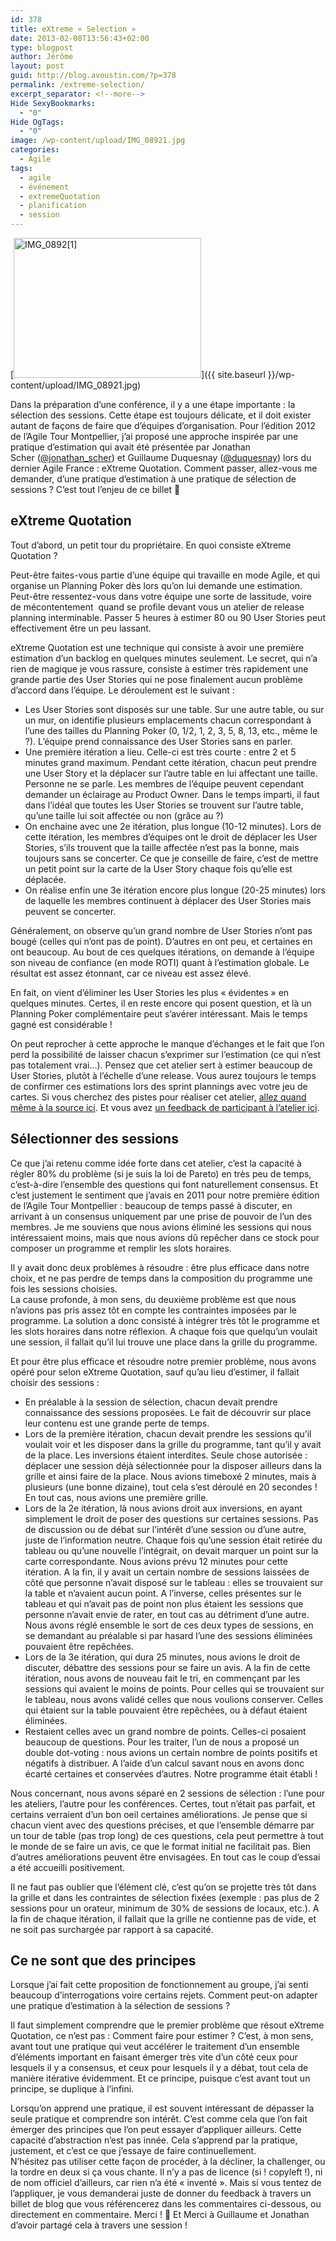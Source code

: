 ```yaml
---
id: 378
title: eXtreme « Selection »
date: 2013-02-08T13:56:43+02:00
type: blogpost
author: Jérôme
layout: post
guid: http://blog.avoustin.com/?p=378
permalink: /extreme-selection/
excerpt_separator: <!--more-->
Hide SexyBookmarks:
  - "0"
Hide OgTags:
  - "0"
image: /wp-content/upload/IMG_08921.jpg
categories:
  - Agile
tags:
  - agile
  - événement
  - extremeQuotation
  - planification
  - session
---
```


[<img class="alignleft size-medium wp-image-380" alt="IMG_0892[1]" src="{{ site.baseurl }}/wp-content/upload/IMG_08921-300x224.jpg" width="300" height="224" srcset="{{ site.baseurl }}/wp-content/upload/IMG_08921-300x224.jpg 300w, {{ site.baseurl }}/wp-content/upload/IMG_08921-1024x764.jpg 1024w" sizes="(max-width: 300px) 100vw, 300px" />]({{ site.baseurl }}/wp-content/upload/IMG_08921.jpg)

Dans la préparation d&rsquo;une conférence, il y a une étape importante : la sélection des sessions. Cette étape est toujours délicate, et il doit exister autant de façons de faire que d&rsquo;équipes d&rsquo;organisation. Pour l&rsquo;édition 2012 de l&rsquo;Agile Tour Montpellier, j&rsquo;ai proposé une approche inspirée par une pratique d&rsquo;estimation qui avait été présentée par Jonathan Scher ([@jonathan_scher](https://twitter.com/jonathan_scher)) et Guillaume Duquesnay ([@duquesnay](https://twitter.com/duquesnay)) lors du dernier Agile France : eXtreme Quotation. Comment passer, allez-vous me demander, d&rsquo;une pratique d&rsquo;estimation à une pratique de sélection de sessions ? C&rsquo;est tout l&rsquo;enjeu de ce billet 🙂<!--more-->

## eXtreme Quotation

Tout d&rsquo;abord, un petit tour du propriétaire. En quoi consiste eXtreme Quotation ?

Peut-être faites-vous partie d&rsquo;une équipe qui travaille en mode Agile, et qui organise un Planning Poker dès lors qu&rsquo;on lui demande une estimation. Peut-être ressentez-vous dans votre équipe une sorte de lassitude, voire de mécontentement  quand se profile devant vous un atelier de release planning interminable. Passer 5 heures à estimer 80 ou 90 User Stories peut effectivement être un peu lassant.

eXtreme Quotation est une technique qui consiste à avoir une première estimation d&rsquo;un backlog en quelques minutes seulement. Le secret, qui n&rsquo;a rien de magique je vous rassure, consiste à estimer très rapidement une grande partie des User Stories qui ne pose finalement aucun problème d&rsquo;accord dans l&rsquo;équipe. Le déroulement est le suivant :

  * Les User Stories sont disposés sur une table. Sur une autre table, ou sur un mur, on identifie plusieurs emplacements chacun correspondant à l&rsquo;une des tailles du Planning Poker (0, 1/2, 1, 2, 3, 5, 8, 13, etc., même le ?). L&rsquo;équipe prend connaissance des User Stories sans en parler.
  * Une première itération a lieu. Celle-ci est très courte : entre 2 et 5 minutes grand maximum. Pendant cette itération, chacun peut prendre une User Story et la déplacer sur l&rsquo;autre table en lui affectant une taille. Personne ne se parle. Les membres de l&rsquo;équipe peuvent cependant demander un éclairage au Product Owner. Dans le temps imparti, il faut dans l&rsquo;idéal que toutes les User Stories se trouvent sur l&rsquo;autre table, qu&rsquo;une taille lui soit affectée ou non (grâce au ?)
  * On enchaine avec une 2e itération, plus longue (10-12 minutes). Lors de cette itération, les membres d&rsquo;équipes ont le droit de déplacer les User Stories, s&rsquo;ils trouvent que la taille affectée n&rsquo;est pas la bonne, mais toujours sans se concerter. Ce que je conseille de faire, c&rsquo;est de mettre un petit point sur la carte de la User Story chaque fois qu&rsquo;elle est déplacée.
  * On réalise enfin une 3e itération encore plus longue (20-25 minutes) lors de laquelle les membres continuent à déplacer des User Stories mais peuvent se concerter.

Généralement, on observe qu&rsquo;un grand nombre de User Stories n&rsquo;ont pas bougé (celles qui n&rsquo;ont pas de point). D&rsquo;autres en ont peu, et certaines en ont beaucoup. Au bout de ces quelques itérations, on demande à l&rsquo;équipe son niveau de confiance (en mode ROTI) quant à l&rsquo;estimation globale. Le résultat est assez étonnant, car ce niveau est assez élevé.

En fait, on vient d&rsquo;éliminer les User Stories les plus « évidentes » en quelques minutes. Certes, il en reste encore qui posent question, et là un Planning Poker complémentaire peut s&rsquo;avérer intéressant. Mais le temps gagné est considérable !

On peut reprocher à cette approche le manque d&rsquo;échanges et le fait que l&rsquo;on perd la possibilité de laisser chacun s&rsquo;exprimer sur l&rsquo;estimation (ce qui n&rsquo;est pas totalement vrai&#8230;). Pensez que cet atelier sert à estimer beaucoup de User Stories, plutôt à l&rsquo;échelle d&rsquo;une release. Vous aurez toujours le temps de confirmer ces estimations lors des sprint plannings avec votre jeu de cartes. Si vous cherchez des pistes pour réaliser cet atelier, [allez quand même à la source ici](http://blog.octo.com/extreme-quotation-planning-agile-sous-steroides/ "extreme quotation"). Et vous avez <a title="Viaxoft extreme quotation" href="http://blog.viaxoft.net/post/2012/12/01/Retour-sur-la-session-eXtreme-Quotation-%C3%A0-l-Agile-Tour-Montpellier" target="_blank">un feedback de participant à l&rsquo;atelier ici</a>.

## Sélectionner des sessions

Ce que j&rsquo;ai retenu comme idée forte dans cet atelier, c&rsquo;est la capacité à régler 80% du problème (si je suis la loi de Pareto) en très peu de temps, c&rsquo;est-à-dire l&rsquo;ensemble des questions qui font naturellement consensus. Et c&rsquo;est justement le sentiment que j&rsquo;avais en 2011 pour notre première édition de l&rsquo;Agile Tour Montpellier : beaucoup de temps passé à discuter, en arrivant à un consensus uniquement par une prise de pouvoir de l&rsquo;un des membres. Je me souviens que nous avions éliminé les sessions qui nous intéressaient moins, mais que nous avions dû repêcher dans ce stock pour composer un programme et remplir les slots horaires.

Il y avait donc deux problèmes à résoudre : être plus efficace dans notre choix, et ne pas perdre de temps dans la composition du programme une fois les sessions choisies.  
La cause profonde, à mon sens, du deuxième problème est que nous n&rsquo;avions pas pris assez tôt en compte les contraintes imposées par le programme. La solution a donc consisté à intégrer très tôt le programme et les slots horaires dans notre réflexion. A chaque fois que quelqu&rsquo;un voulait une session, il fallait qu&rsquo;il lui trouve une place dans la grille du programme.

Et pour être plus efficace et résoudre notre premier problème, nous avons opéré pour selon eXtreme Quotation, sauf qu&rsquo;au lieu d&rsquo;estimer, il fallait choisir des sessions :

  * En préalable à la session de sélection, chacun devait prendre connaissance des sessions proposées. Le fait de découvrir sur place leur contenu est une grande perte de temps.
  * Lors de la première itération, chacun devait prendre les sessions qu&rsquo;il voulait voir et les disposer dans la grille du programme, tant qu&rsquo;il y avait de la place. Les inversions étaient interdites. Seule chose autorisée : déplacer une session déjà sélectionnée pour la disposer ailleurs dans la grille et ainsi faire de la place. Nous avions timeboxé 2 minutes, mais à plusieurs (une bonne dizaine), tout cela s&rsquo;est déroulé en 20 secondes ! En tout cas, nous avions une première grille.
  * Lors de la 2e itération, là nous avions droit aux inversions, en ayant simplement le droit de poser des questions sur certaines sessions. Pas de discussion ou de débat sur l&rsquo;intérêt d&rsquo;une session ou d&rsquo;une autre, juste de l&rsquo;information neutre. Chaque fois qu&rsquo;une session était retirée du tableau ou qu&rsquo;une nouvelle l&rsquo;intégrait, on devait marquer un point sur la carte correspondante. Nous avions prévu 12 minutes pour cette itération. A la fin, il y avait un certain nombre de sessions laissées de côté que personne n&rsquo;avait disposé sur le tableau : elles se trouvaient sur la table et n&rsquo;avaient aucun point. A l&rsquo;inverse, celles présentes sur le tableau et qui n&rsquo;avait pas de point non plus étaient les sessions que personne n&rsquo;avait envie de rater, en tout cas au détriment d&rsquo;une autre. Nous avons réglé ensemble le sort de ces deux types de sessions, en se demandant au préalable si par hasard l&rsquo;une des sessions éliminées pouvaient être repêchées.
  * Lors de la 3e itération, qui dura 25 minutes, nous avions le droit de discuter, débattre des sessions pour se faire un avis. A la fin de cette itération, nous avons de nouveau fait le tri, en commençant par les sessions qui avaient le moins de points. Pour celles qui se trouvaient sur le tableau, nous avons validé celles que nous voulions conserver. Celles qui étaient sur la table pouvaient être repêchées, ou à défaut étaient éliminées.
  * Restaient celles avec un grand nombre de points. Celles-ci posaient beaucoup de questions. Pour les traiter, l&rsquo;un de nous a proposé un double dot-voting : nous avions un certain nombre de points positifs et négatifs à distribuer. A l&rsquo;aide d&rsquo;un calcul savant nous en avons donc écarté certaines et conservées d&rsquo;autres. Notre programme était établi !

Nous concernant, nous avons séparé en 2 sessions de sélection : l&rsquo;une pour les ateliers, l&rsquo;autre pour les conférences. Certes, tout n&rsquo;était pas parfait, et certains verraient d&rsquo;un bon oeil certaines améliorations. Je pense que si chacun vient avec des questions précises, et que l&rsquo;ensemble démarre par un tour de table (pas trop long) de ces questions, cela peut permettre à tout le monde de se faire un avis, ce que le format initial ne facilitait pas. Bien d&rsquo;autres améliorations peuvent être envisagées. En tout cas le coup d&rsquo;essai a été accueilli positivement.

Il ne faut pas oublier que l&rsquo;élément clé, c&rsquo;est qu&rsquo;on se projette très tôt dans la grille et dans les contraintes de sélection fixées (exemple : pas plus de 2 sessions pour un orateur, minimum de 30% de sessions de locaux, etc.). A la fin de chaque itération, il fallait que la grille ne contienne pas de vide, et ne soit pas surchargée par rapport à sa capacité.

## Ce ne sont que des principes

Lorsque j&rsquo;ai fait cette proposition de fonctionnement au groupe, j&rsquo;ai senti beaucoup d&rsquo;interrogations voire certains rejets. Comment peut-on adapter une pratique d&rsquo;estimation à la sélection de sessions ?

Il faut simplement comprendre que le premier problème que résout eXtreme Quotation, ce n&rsquo;est pas : Comment faire pour estimer ? C&rsquo;est, à mon sens, avant tout une pratique qui veut accélérer le traitement d&rsquo;un ensemble d&rsquo;éléments important en faisant émerger très vite d&rsquo;un côté ceux pour lesquels il y a consensus, et ceux pour lesquels il y a débat, tout cela de manière itérative évidemment. Et ce principe, puisque c&rsquo;est avant tout un principe, se duplique à l&rsquo;infini.

Lorsqu&rsquo;on apprend une pratique, il est souvent intéressant de dépasser la seule pratique et comprendre son intérêt. C&rsquo;est comme cela que l&rsquo;on fait émerger des principes que l&rsquo;on peut essayer d&rsquo;appliquer ailleurs. Cette capacité d&rsquo;abstraction n&rsquo;est pas innée. Cela s&rsquo;apprend par la pratique, justement, et c&rsquo;est ce que j&rsquo;essaye de faire continuellement.  
N&rsquo;hésitez pas utiliser cette façon de procéder, à la décliner, la challenger, ou la tordre en deux si ça vous chante. Il n&rsquo;y a pas de licence (si ! copyleft !), ni de nom officiel d&rsquo;ailleurs, car rien n&rsquo;a été « inventé ». Mais si vous tentez de l&rsquo;appliquer, je vous demanderai juste de donner du feedback à travers un billet de blog que vous référencerez dans les commentaires ci-dessous, ou directement en commentaire. Merci ! 🙂 Et Merci à Guillaume et Jonathan d&rsquo;avoir partagé cela à travers une session !

